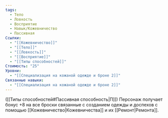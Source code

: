 ```yaml
---
tags:
  - Тело
  - Ловкость
  - Восприятие
  - Навык/Кожевничество
  - Пассивная
Ссылки:
  - "[[Кожевничество]]"
  - "[[Тело]]"
  - "[[Ловкость]]"
  - "[[Восприятие]]"
  - "[[Типы способностей]]"
Стоимость: "25"
Уровни:
  - "[[Специализация на кожаной одежде и броне 2]]"
Связанные навыки:
  - "[[Специализация на кожаной одежде и броне 2]]"
---
```

([[Типы способностей#Пассивная способность|П]]) Персонаж получает бонус +8 на все броски связанные с созданием одежды и доспехов с помощью [[Кожевничество|Кожевничества]] и их [[Ремонт|Ремонта]].